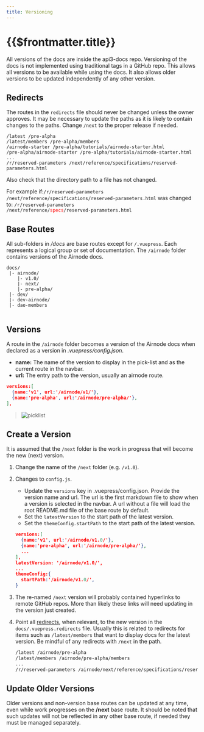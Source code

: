 ```yaml
---
title: Versioning
---
```


# {{$frontmatter.title}}

<TocHeader />
<TOC class="table-of-contents" :include-level="[2,3]" />

All versions of the docs are inside the api3-docs repo. Versioning of the docs is not implemented using traditional tags in a GitHub repo. This allows all versions to be available while using the docs. It also allows older versions to be updated independently of any other version.

## Redirects

The routes in the `redirects` file should never be changed unless the owner approves. 
It may be necessary to update the paths as it is likely to contain changes to the paths. Change `/next` to the proper release if needed.

```
/latest /pre-alpha
/latest/members /pre-alpha/members
/airnode-starter /pre-alpha/tutorials/airnode-starter.html
/pre-alpha/airnode-starter /pre-alpha/tutorials/airnode-starter.html
...
/r/reserved-parameters /next/reference/specifications/reserved-parameters.html
```

Also check that the directory path to a file has not changed.

For example if:<code>/r/reserved-parameters /next/reference/specifications/reserved-parameters.html</code>
was changed to:
<code>/r/reserved-parameters /next/reference/<span style="color:red;">specs</span>/reserved-parameters.html</code>

## Base Routes

All sub-folders in _/docs_ are base routes except for `/.vuepress`. Each represents a logical group or set of documentation. The `/airnode` folder contains versions of the Airnode docs.

```text
docs/
 |- airnode/
    |- v1.0/
    |- next/
    |- pre-alpha/
 |- dev/
 |- dev-airnode/
 |- dao-members
 
```

## Versions

A route in the `/airnode` folder becomes a version of the Airnode docs when declared as a version in _.vuepress/config.json_.

- **name:** The name of the version to display in the pick-list and as the current route in the navbar.
- **url:** The entry path to the version, usually an airnode route.

```json
versions:[
  {name:'v1', url:'/airnode/v1/'},
  {name:'pre-alpha', url:'/airnode/pre-alpha/'},
],
```
  > ![picklist](./assets/img/version-picklist2.png)

## Create a Version

It is assumed that the `/next` folder is the work in progress that will become the new (next) version.

1. Change the name of the `/next` folder (e.g. `/v1.0`).

2. Changes to `config.js`. 
 
     - Update the `versions` key in .vuepress/config.json. Provide the version name and url. The url is the first markdown file to show when a version is selected in the navbar. A url without a file will load the root README.md file of the base route by default.
     - Set the `latestVersion` to the start path of the latest version.
     - Set the `themeConfig.startPath` to the start path of the latest version.

    ```json
    versions:[
      {name:'v1', url:'/airnode/v1.0/'},
      {name:'pre-alpha', url:'/airnode/pre-alpha/'},
      ...
    ],
    latestVersion: '/airnode/v1.0/',
    ...
    themeConfig:{
      startPath:'/airnode/v1.0/',
    }
    ```

3. The re-named `/next` version will probably contained hyperlinks to remote GitHub repos. More than likely these links will need updating in the version just created.

4. Point all [redirects](versioning.md#redirects), when relevant, to the new version in the `docs/.vuepress.redirects` file. Usually this is related to redirects for items such as `/latest/members` that want to display docs for the latest version. Be mindful of any redirects with `/next` in the path.

    ```bash
    /latest /airnode/pre-alpha
    /latest/members /airnode/pre-alpha/members
    ...
    /r/reserved-parameters /airnode/next/reference/specifications/reserved-parameters.html
    ```

## Update Older Versions

Older versions and non-version base routes can be updated at any time, even while work progresses on the **/next** base route. It should be noted that such updates will not be reflected in any other base route, if needed they must be managed separately.
